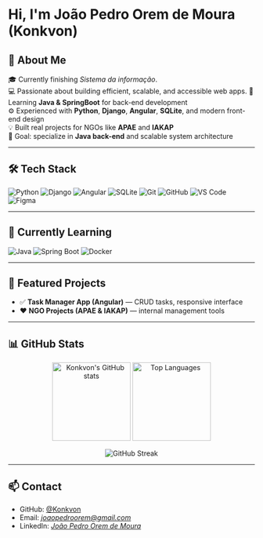 # Hi, I'm João Pedro Orem de Moura (Konkvon)


## 🚀 About Me
🎓 Currently finishing *Sistema da informação*.  
💻 Passionate about building efficient, scalable, and accessible web apps.
🧠 Learning **Java & SpringBoot** for back-end development  
⚙️ Experienced with **Python**, **Django**, **Angular**, **SQLite**, and modern front-end design  
💡 Built real projects for NGOs like **APAE** and **IAKAP**  
🎯 Goal: specialize in **Java back-end** and scalable system architecture

---

## 🛠️ Tech Stack

![Python](https://img.shields.io/badge/Python-3776AB?style=for-the-badge&logo=python&logoColor=white)
![Django](https://img.shields.io/badge/Django-092E20?style=for-the-badge&logo=django&logoColor=white)
![Angular](https://img.shields.io/badge/Angular-DD0031?style=for-the-badge&logo=angular&logoColor=white)
![SQLite](https://img.shields.io/badge/SQLite-003B57?style=for-the-badge&logo=sqlite&logoColor=white)
![Git](https://img.shields.io/badge/Git-F05032?style=for-the-badge&logo=git&logoColor=white)
![GitHub](https://img.shields.io/badge/GitHub-181717?style=for-the-badge&logo=github&logoColor=white)
![VS Code](https://img.shields.io/badge/VS_Code-0078D4?style=for-the-badge&logo=visual%20studio%20code&logoColor=white)
![Figma](https://img.shields.io/badge/Figma-F24E1E?style=for-the-badge&logo=figma&logoColor=white)

---

## 📘 Currently Learning
![Java](https://img.shields.io/badge/Java-ED8B00?style=for-the-badge&logo=openjdk&logoColor=white)
![Spring Boot](https://img.shields.io/badge/Spring%20Boot-6DB33F?style=for-the-badge&logo=springboot&logoColor=white)
![Docker](https://img.shields.io/badge/Docker-0db7ed?style=for-the-badge&logo=docker&logoColor=white)

---

## 📂 Featured Projects
- ✅ **Task Manager App (Angular)** — CRUD tasks, responsive interface  
- ❤️ **NGO Projects (APAE & IAKAP)** — internal management tools  

---

## 📊 GitHub Stats

<p align="center">
  <img src="https://github-readme-stats.vercel.app/api?username=Konkvon&show_icons=true&theme=tokyonight" alt="Konkvon's GitHub stats" height="160"/>
  <img src="https://github-readme-stats.vercel.app/api/top-langs/?username=Konkvon&layout=compact&theme=tokyonight" alt="Top Languages" height="160"/>
</p>

<p align="center">
  <img src="https://streak-stats.demolab.com?user=Konkvon&theme=tokyonight&hide_border=false" alt="GitHub Streak" />
</p>

---

## 📫 Contact
- GitHub: [@Konkvon](https://github.com/Konkvon)  
- Email: *joaopedroorem@gmail.com*  
- LinkedIn: *[João Pedro Orem de Moura](https://www.linkedin.com/in/jo%C3%A3o-pedro-orem-de-moura-202524275/)*
